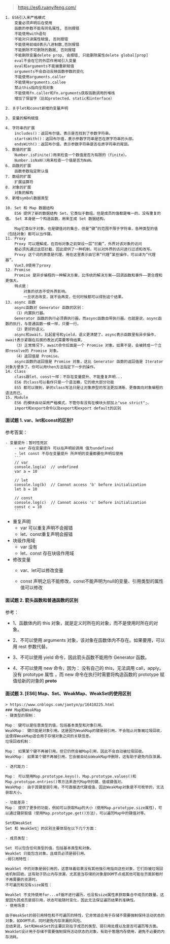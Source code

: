 > https://es6.ruanyifeng.com/

```ES6
1. ES6引入来严格模式
    变量必须声明后在使用
    函数的参数不能有同名属性, 否则报错
    不能使用with语句
    不能对只读属性赋值, 否则报错
    不能使用前缀0表示八进制数,否则报错
    不能删除不可删除的数据, 否则报错
    不能删除变量delete prop, 会报错, 只能删除属性delete global[prop]
    eval不会在它的外层作用域引入变量
    eval和arguments不能被重新赋值
    arguments不会自动反映函数参数的变化
    不能使用arguments.caller
    不能使用arguments.callee
    禁止this指向全局对象
    不能使用fn.caller和fn.arguments获取函数调用的堆栈 
    增加了保留字（比如protected、static和interface）

2. 关于let和const新增的变量声明

3. 变量的解构赋值

4. 字符串的扩展
    includes()：返回布尔值，表示是否找到了参数字符串。
    startsWith()：返回布尔值，表示参数字符串是否在原字符串的头部。
    endsWith()：返回布尔值，表示参数字符串是否在原字符串的尾部。
5. 数值的扩展
    Number.isFinite()用来检查一个数值是否为有限的（finite）。
    Number.isNaN()用来检查一个值是否为NaN。
6. 函数的扩展
    函数参数指定默认值
7. 数组的扩展
    扩展运算符
8. 对象的扩展
    对象的解构
9. 新增symbol数据类型

10. Set 和 Map 数据结构 
    ES6 提供了新的数据结构 Set。它类似于数组，但是成员的值都是唯一的，没有重复的值。 Set 本身是一个构造函数，用来生成 Set 数据结构。

    Map它类似于对象，也是键值对的集合，但是“键”的范围不限于字符串，各种类型的值（包括对象）都可以当作键。
11. Proxy
    Proxy 可以理解成，在目标对象之前架设一层“拦截”，外界对该对象的访问
    都必须先通过这层拦截，因此提供了一种机制，可以对外界的访问进行过滤和改写。
    Proxy 这个词的原意是代理，用在这里表示由它来“代理”某些操作，可以译为“代理器”。
    Vue3.0使用了proxy
12. Promise
    Promise 是异步编程的一种解决方案，比传统的解决方案——回调函数和事件——更合理和更强大。
    特点是：
        对象的状态不受外界影响。
        一旦状态改变，就不会再变，任何时候都可以得到这个结果。
13. async 函数 
    async函数对 Generator 函数的区别：
    （1）内置执行器。
    Generator 函数的执行必须靠执行器，而async函数自带执行器。也就是说，async函数的执行，与普通函数一模一样，只要一行。
    （2）更好的语义。
    async和await，比起星号和yield，语义更清楚了。async表示函数里有异步操作，await表示紧跟在后面的表达式需要等待结果。
    （3）正常情况下，await命令后面是一个 Promise 对象。如果不是，会被转成一个立即resolve的 Promise 对象。
    （4）返回值是 Promise。
    async函数的返回值是 Promise 对象，这比 Generator 函数的返回值是 Iterator 对象方便多了。你可以用then方法指定下一步的操作。
14. Class 
    class跟let、const一样：不存在变量提升、不能重复声明...
    ES6 的class可以看作只是一个语法糖，它的绝大部分功能
    ES5 都可以做到，新的class写法只是让对象原型的写法更加清晰、更像面向对象编程的语法而已。
15. Module
    ES6 的模块自动采用严格模式，不管你有没有在模块头部加上"use strict";。
    import和export命令以及export和export default的区别
```

#### 面试题 1. var、let和const的区别?

参考答案：

    - 变量提升：暂时性死区
        - var 存在变量提升 可以在声明前调用 值为undefined
        - let const 不存在变量提升 所声明的变量都要在声明后使用
        ```
        // var
        console.log(a)  // undefined
        var a = 10
    
        // let 
        console.log(b)  // Cannot access 'b' before initialization
        let b = 10
    
        // const
        console.log(c)  // Cannot access 'c' before initialization
        const c = 10
        ```

- 重复声明
  - var 可以重复声明不会报错
  - let、const重复声明会报错
- 块级作用域
  - var 没有
  - let、const 存在块级作用域
- 修改变量
  - var、let可以修改变量
  - const 声明之后不能修改，const不能声明为null的变量、引用类型的属性值可以修改
    
    </details>

#### 面试题 2. 箭头函数和普通函数的区别

参考：

- 1、函数体内的 this 对象，就是定义时所在的对象，而不是使用时所在的对象。
- 2、不可以使用 arguments 对象，该对象在函数体内不存在。如果要用，可以用 rest 参数代替。
- 3、不可以使用 yield 命令，因此箭头函数不能用作 Generator 函数。
- 4、不可以使用 new 命令，因为：
   没有自己的 this，无法调用 call，apply。
   没有 prototype 属性 ，而 new 命令在执行时需要将构造函数的 prototype 赋值给新的对象的 __proto__
  
  </details>

#### 面试题 3. [ES6] Map、Set、WeakMap、WeakSet的使用区别

```
> https://www.cnblogs.com/jaetyn/p/16410225.html
### Map和WeakMap
- 键类型的限制：

Map： 键可以是任意类型的值，包括基本类型和对象引用。
WeakMap： 键只能是对象引用。这是因为WeakMap的键是弱引用，不会阻止对象被垃圾回收，这使得WeakMap适合用于存储对象之间的关联信息。
垃圾回收机制：

Map： 如果某个键不再被引用，但它仍然会被Map引用，因此不会自动被垃圾回收。
WeakMap： 如果某个键不再被引用，它会被自动从WeakMap中删除，这有助于避免内存泄漏。

- 迭代能力：

Map： 可以使用Map.prototype.keys()、Map.prototype.values()和Map.prototype.entries()等方法来迭代Map中的键、值或键值对。
WeakMap： 由于其键是弱引用，不可直接迭代键或值，因此WeakMap对象是不可枚举的，无法获取大小。

- 功能差异：
Map： 提供了更多的功能，例如可以获取Map的大小（使用Map.prototype.size属性），可以通过键获取值（使用Map.prototype.get()方法），可以遍历Map中的键值对等。

Set和WeakSet
Set 和 WeakSet 的区别主要体现在以下几个方面：

- 成员类型：

Set 可以包含任何类型的值，包括基本类型和对象。
WeakSet 只能包含对象，且成员必须是弱引用。
-弱引用特性：

WeakSet 中的对象是弱引用的，这意味着如果没有其他强引用指向这些对象，它们将被垃圾回收机制回收。这有助于防止内存泄漏，尤其是当存储的对象是DOM节点或其他可能在页面卸载时不再需要的资源时。
不可遍历和没有size属性：

WeakSet 不支持使用for...of循环进行遍历，也没有size属性来获取集合中成员的数量。这是因为其成员是弱引用，状态可能随时变化，因此无法保证遍历结果的准确性。
- 使用场景：

由于WeakSet的弱引用特性和不可遍历的特性，它非常适合用于存储不需要强制保持活动状态的对象，如DOM节点，同时避免内存泄漏的风险。
总结来说，Set和WeakSet的主要区别在于成员的类型、弱引用处理以及是否可遍历等方面。WeakSet设计用于存储不需要强制保持活动状态的对象，有助于管理内存使用，避免不必要的内存消耗。
```